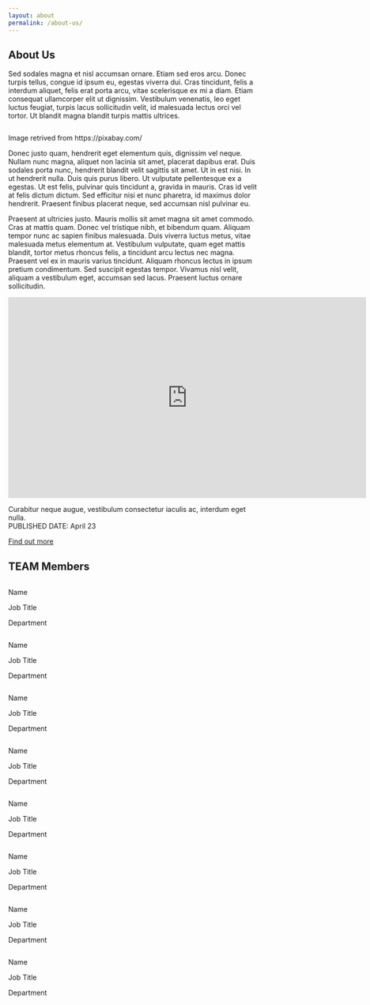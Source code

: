 ```yaml
---
layout: about
permalink: /about-us/
---
```


<div class="aboutus">

<div class="about-us blue-background">
    <div class="page-wrapper">
        <div class="title"><h2>About Us</h2></div>
        <div class="about-us-content">
            <p>
                Sed sodales magna et nisl accumsan ornare. Etiam sed eros arcu. Donec turpis tellus, congue id ipsum eu, egestas viverra dui. Cras tincidunt, felis a interdum aliquet, felis erat porta arcu, vitae scelerisque ex mi a diam. Etiam consequat ullamcorper elit ut dignissim. Vestibulum venenatis, leo eget luctus feugiat, turpis lacus sollicitudin velit, id malesuada lectus orci vel tortor. Ut blandit magna blandit turpis mattis ultrices.
            </p>
        </div>  
    </div>
</div>

<div class="about-us-vision">
    <div class="page-wrapper">
        <div class="about-us-vision-content">
            <div class="about-us-vision-image">
                <img src="/assets/img/about_vision_image.jpg" alt="">
                <p>Image retrived from https://pixabay.com/</p>
            </div>
            <div class="about-us-vision-text">    
                <p>    
                Donec justo quam, hendrerit eget elementum quis, dignissim vel neque. Nullam nunc magna, aliquet non lacinia sit amet, placerat dapibus erat. Duis sodales porta nunc, hendrerit blandit velit sagittis sit amet. Ut in est nisi. In ut hendrerit nulla. Duis quis purus libero. Ut vulputate pellentesque ex a egestas. Ut est felis, pulvinar quis tincidunt a, gravida in mauris. Cras id velit at felis dictum dictum. Sed efficitur nisi et nunc pharetra, id maximus dolor hendrerit. Praesent finibus placerat neque, sed accumsan nisl pulvinar eu.
                </p>
                <p>
                Praesent at ultricies justo. Mauris mollis sit amet magna sit amet commodo. Cras at mattis quam. Donec vel tristique nibh, et bibendum quam. Aliquam tempor nunc ac sapien finibus malesuada. Duis viverra luctus metus, vitae malesuada metus elementum at. Vestibulum vulputate, quam eget mattis blandit, tortor metus rhoncus felis, a tincidunt arcu lectus nec magna. Praesent vel ex in mauris varius tincidunt. Aliquam rhoncus lectus in ipsum pretium condimentum. Sed suscipit egestas tempor. Vivamus nisl velit, aliquam a vestibulum eget, accumsan sed lacus. Praesent luctus ornare sollicitudin.
                </p>
            </div>
        </div>
    </div>
</div>

<div class="about-us-video">
    <div class="page-wrapper video-content">
        <div class="video">
            <iframe width="724" height="407" src="https://cdn.pixabay.com/video/2015/09/27/846-140823862_large.mp4" title="Chandrima Chakraborty | 2019 College of New Scholars | McMaster University" frameborder="0" allow="accelerometer; autoplay; clipboard-write; encrypted-media; gyroscope; picture-in-picture; web-share" referrerpolicy="strict-origin-when-cross-origin" allowfullscreen></iframe>
        </div>
        <div class="about-us-video-content">
            <p>Curabitur neque augue, vestibulum consectetur iaculis ac, interdum eget nulla.<br />
            PUBLISHED DATE: April 23<br /></p>
            <a href="">Find out more</a>
        </div>
    </div>
</div>

<div class="about-us-team yellow-background">
    <div class="page-wrapper">
        <div class="title"><h2>TEAM Members</h2></div>
            <div class="about-us-teams">
                <div class="about-us-team-member">
                    <div class="about-us-team-member-image">
                        <img src="/assets/img/about_teams.webp" alt="" />
                    </div>
                    <div class="about-us-team-member-name">
                        <p>Name</p>
                    </div>
                    <div class="line"></div>
                    <div class="about-us-team-member-position">
                        <p>Job Title</p>
                    </div>
                    <div class="about-us-team-member-department">
                        <p>Department</p>
                    </div>
                </div>
                <div class="about-us-team-member">
                    <div class="about-us-team-member-image">
                        <img src="/assets/img/about_teams.webp" alt="" />
                    </div>
                    <div class="about-us-team-member-name">
                        <p>Name</p>
                    </div>
                    <div class="line"></div>
                    <div class="about-us-team-member-position">
                        <p>Job Title</p>
                    </div>
                    <div class="about-us-team-member-department">
                        <p>Department</p>
                    </div>
                </div>
                <div class="about-us-team-member">
                    <div class="about-us-team-member-image">
                        <img src="/assets/img/about_teams.webp" alt="" />
                    </div>
                    <div class="about-us-team-member-name">
                        <p>Name</p>
                    </div>
                    <div class="line"></div>
                    <div class="about-us-team-member-position">
                        <p>Job Title</p>
                    </div>
                    <div class="about-us-team-member-department">
                        <p>Department</p>
                    </div>
                </div>
                <div class="about-us-team-member">
                    <div class="about-us-team-member-image">
                        <img src="/assets/img/about_teams.webp" alt="" />
                    </div>
                    <div class="about-us-team-member-name">
                        <p>Name</p>
                    </div>
                    <div class="line"></div>
                    <div class="about-us-team-member-position">
                        <p>Job Title</p>
                    </div>
                    <div class="about-us-team-member-department">
                        <p>Department</p>
                    </div>
                </div>
                <div class="about-us-team-member">
                    <div class="about-us-team-member-image">
                        <img src="/assets/img/about_teams.webp" alt="" />
                    </div>
                    <div class="about-us-team-member-name">
                        <p>Name</p>
                    </div>
                    <div class="line"></div>
                    <div class="about-us-team-member-position">
                        <p>Job Title</p>
                    </div>
                    <div class="about-us-team-member-department">
                        <p>Department</p>
                    </div>
                </div>
                <div class="about-us-team-member">
                    <div class="about-us-team-member-image">
                        <img src="/assets/img/about_teams.webp" alt="" />
                    </div>
                    <div class="about-us-team-member-name">
                        <p>Name</p>
                    </div>
                    <div class="line"></div>
                    <div class="about-us-team-member-position">
                        <p>Job Title</p>
                    </div>
                    <div class="about-us-team-member-department">
                        <p>Department</p>
                    </div>
                </div>
                <div class="about-us-team-member">
                    <div class="about-us-team-member-image">
                        <img src="/assets/img/about_teams.webp" alt="" />
                    </div>
                    <div class="about-us-team-member-name">
                        <p>Name</p>
                    </div>
                    <div class="line"></div>
                    <div class="about-us-team-member-position">
                        <p>Job Title</p>
                    </div>
                    <div class="about-us-team-member-department">
                        <p>Department</p>
                    </div>
                </div>
                <div class="about-us-team-member">
                    <div class="about-us-team-member-image">
                        <img src="/assets/img/about_teams.webp" alt="" />
                    </div>
                    <div class="about-us-team-member-name">
                        <p>Name</p>
                    </div>
                    <div class="line"></div>
                    <div class="about-us-team-member-position">
                        <p>Job Title</p>
                    </div>
                    <div class="about-us-team-member-department">
                        <p>Department</p>
                    </div>
                </div>
            </div>
        </div>
    </div>
</div>
